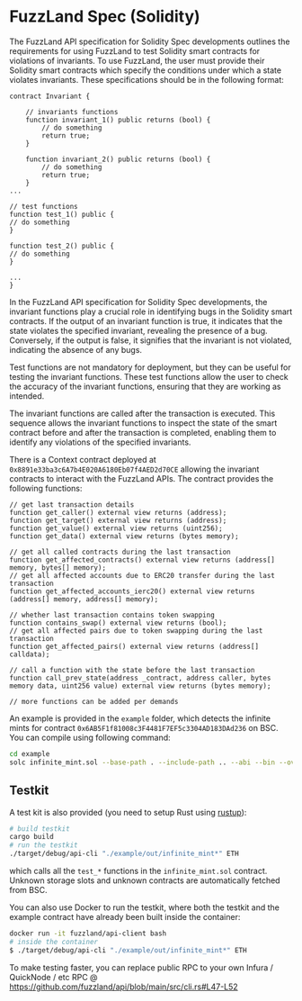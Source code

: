 # FuzzLand Spec (Solidity)
The FuzzLand API specification for Solidity Spec developments outlines the requirements for using FuzzLand to test Solidity smart contracts for violations of invariants. To use FuzzLand, the user must provide their Solidity smart contracts which specify the conditions under which a state violates invariants. These specifications should be in the following format:

```solidity
contract Invariant {

    // invariants functions
    function invariant_1() public returns (bool) {
        // do something
        return true;
    }

    function invariant_2() public returns (bool) {
        // do something
        return true;
    }
...

// test functions
function test_1() public {
// do something
}

function test_2() public {
// do something
}

...
}
```

In the FuzzLand API specification for Solidity Spec developments, the invariant functions play a crucial role in identifying bugs in the Solidity smart contracts. If the output of an invariant function is true, it indicates that the state violates the specified invariant, revealing the presence of a bug. Conversely, if the output is false, it signifies that the invariant is not violated, indicating the absence of any bugs.

Test functions are not mandatory for deployment, but they can be useful for testing the invariant functions. These test functions allow the user to check the accuracy of the invariant functions, ensuring that they are working as intended.

The invariant functions are called after the transaction is executed. This sequence allows the invariant functions to inspect the state of the smart contract before and after the transaction is completed, enabling them to identify any violations of the specified invariants.

There is a Context contract deployed at `0x8891e33ba3c6A7b4E020A6180Eb07f4AED2d70CE` allowing the invariant contracts to interact with the FuzzLand APIs. The contract provides the following functions:

```solidity
// get last transaction details
function get_caller() external view returns (address);
function get_target() external view returns (address);
function get_value() external view returns (uint256);
function get_data() external view returns (bytes memory);

// get all called contracts during the last transaction
function get_affected_contracts() external view returns (address[] memory, bytes[] memory);
// get all affected accounts due to ERC20 transfer during the last transaction
function get_affected_accounts_ierc20() external view returns (address[] memory, address[] memory);

// whether last transaction contains token swapping
function contains_swap() external view returns (bool);
// get all affected pairs due to token swapping during the last transaction
function get_affected_pairs() external view returns (address[] calldata);

// call a function with the state before the last transaction
function call_prev_state(address _contract, address caller, bytes memory data, uint256 value) external view returns (bytes memory);

// more functions can be added per demands
```

An example is provided in the `example` folder, which detects the infinite mints for contract `0x6AB5F1f81008c3F4481F7EF5c3304AD183DAd236` on BSC.
You can compile using following command:
```bash
cd example
solc infinite_mint.sol --base-path . --include-path .. --abi --bin --overwrite -o ./out
```

## Testkit
A test kit is also provided (you need to setup Rust using [rustup](https://rustup.rs/)):
```bash
# build testkit
cargo build
# run the testkit
./target/debug/api-cli "./example/out/infinite_mint*" ETH
```
which calls all the `test_*` functions in the `infinite_mint.sol` contract.
Unknown storage slots and unknown contracts are automatically fetched from BSC.

You can also use Docker to run the testkit, where both the testkit and the example contract have already been built inside the container:
```bash
docker run -it fuzzland/api-client bash
# inside the container
$ ./target/debug/api-cli "./example/out/infinite_mint*" ETH
```

To make testing faster, you can replace public RPC to your own Infura / QuickNode / etc RPC @ https://github.com/fuzzland/api/blob/main/src/cli.rs#L47-L52

